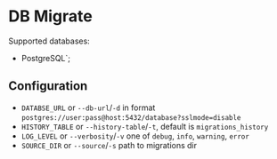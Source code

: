 # DB Migrate

Supported databases:

* PostgreSQL`;

## Configuration

* `DATABSE_URL` or `--db-url`/`-d` in format `postgres://user:pass@host:5432/database?sslmode=disable`
* `HISTORY_TABLE` or `--history-table`/`-t`, default is `migrations_history`
* `LOG_LEVEL` or `--verbosity`/`-v` one of `debug`, `info`, `warning`, `error`
* `SOURCE_DIR` or `--source`/`-s` path to migrations dir
